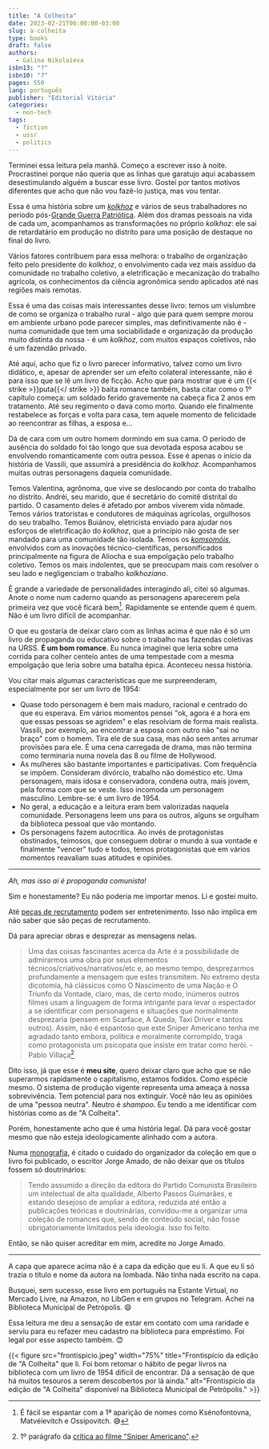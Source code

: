 ```yaml
---
title: "A Colheita"
date: 2023-02-21T06:00:00-03:00
slug: a-colheita
type: books
draft: false
authors:
  - Galina Nikolaieva
isbn13: "?"
isbn10: "?"
pages: 550
lang: português
publisher: "Editorial Vitória"
categories:
  - non-tech
tags:
  - fiction
  - ussr
  - politics
---
```

Terminei essa leitura pela manhã. Começo a escrever isso à noite. Procrastinei porque não queria que as linhas que garatujo aqui acabassem desestimulando alguém a buscar esse livro. Gostei por tantos motivos diferentes que acho que não vou fazê-lo justiça, mas vou tentar.

Essa é uma história sobre um [*kolkhoz*](https://www.marxists.org/portugues/dicionario/verbetes/k/kolkhoz.htm) e vários de seus trabalhadores no período pós-[Grande Guerra Patriótica](https://pt.wikipedia.org/wiki/Grande_Guerra_Patri%C3%B3tica). Além dos dramas pessoais na vida de cada um, acompanhamos as transformações no próprio *kolkhoz*: ele sai de retardatário em produção no distrito para uma posição de destaque no final do livro.

Vários fatores contribuem para essa melhora: o trabalho de organização feito pelo presidente do *kolkhoz*, o envolvimento cada vez mais assíduo da comunidade no trabalho coletivo, a eletrificação e mecanização do trabalho agrícola, os conhecimentos da ciência agronômica sendo aplicados até nas regiões mais remotas.

Essa é uma das coisas mais interessantes desse livro: temos um vislumbre de como se organiza o trabalho rural - algo que para quem sempre morou em ambiente urbano pode parecer simples, mas definitivamente não é - numa comunidade que tem uma sociabilidade e organização da produção muito distinta da nossa - é um *kolkhoz*, com muitos espaços coletivos, não é um fazendão privado.

Até aqui, acho que fiz o livro parecer informativo, talvez como um livro didático, e, apesar de aprender ser um efeito colateral interessante, não é para isso que se lê um livro de ficção. Acho que para mostrar que é um {{< strike >}}puta{{</ strike >}} baita romance também, basta citar como o 1º capítulo começa: um soldado ferido gravemente na cabeça fica 2 anos em tratamento. Até seu regimento o dava como morto. Quando ele finalmente restabelece as forças e volta para casa, tem aquele momento de felicidade ao reencontrar as filhas, a esposa e...

Dá de cara com um outro homem dormindo em sua cama. O período de ausência do soldado foi tão longo que sua devotada esposa acabou se envolvendo romanticamente com outra pessoa. Esse é apenas o início da história de Vassili, que assumirá a presidência do *kolkhoz*. Acompanhamos muitas outras personagens daquela comunidade.

Temos Valentina, agrônoma, que vive se deslocando por conta do trabalho no distrito. Andréi, seu marido, que é secretário do comitê distrital do partido. O casamento deles é afetado por ambos viverem vida nômade. Temos vários tratoristas e condutores de máquinas agrícolas, orgulhosos do seu trabalho. Temos Buiánov, eletricista enviado para ajudar nos esforços de eletrificação do *kolkhoz*, que a princípio não gosta de ser mandado para uma comunidade tão isolada. Temos os [*komsomóis*](https://www.marxists.org/portugues/dicionario/verbetes/k/komsomol.htm), envolvidos com as inovações técnico-científicas, personificados principalmente na figura de Aliocha e sua empolgação pelo trabalho coletivo. Temos os mais indolentes, que se preocupam mais com resolver o seu lado e negligenciam o trabalho *kolkhoziano*.

É grande a variedade de personalidades interagindo ali, citei só algumas. Anote o nome num caderno quando as personagens aparecerem pela primeira vez que você ficará bem[^1]. Rapidamente se entende quem é quem. Não é um livro difícil de acompanhar.

O que eu gostaria de deixar claro com as linhas acima é que não é só um livro de propaganda ou educativo sobre o trabalho nas fazendas coletivas na URSS. **É um bom romance**. Eu nunca imaginei que leria sobre uma corrida para colher centeio antes de uma tempestade com a mesma empolgação que leria sobre uma batalha épica. Aconteceu nessa história.

Vou citar mais algumas características que me surpreenderam, especialmente por ser um livro de 1954:

* Quase todo personagem é bem mais maduro, racional e centrado do que eu esperava. Em vários momentos pensei "ok, agora é a hora em que essas pessoas se agridem" e elas resolviam de forma mais realista. Vassili, por exemplo, ao encontrar a esposa com outro não "sai no braço" com o homem. Tira ele de sua casa, mas não sem antes arrumar provisões para ele. É uma cena carregada de drama, mas não termina como terminaria numa novela das 8 ou filme de Hollywood.
* As mulheres são bastante importantes e participativas. Com frequência se impõem. Consideram divórcio, trabalho não doméstico etc. Uma personagem, mais idosa e conservadora, condena outra, mais jovem, pela forma com que se veste. Isso incomoda um personagem masculino. Lembre-se: é um livro de 1954.
* No geral, a educação e a leitura eram bem valorizadas naquela comunidade. Personagens leem uns para os outros, alguns se orgulham da biblioteca pessoal que vão montando.
* Os personagens fazem autocrítica. Ao invés de protagonistas obstinados, teimosos, que conseguem dobrar o mundo à sua vontade e finalmente "vencer" tudo e todos, temos protagonistas que em vários momentos reavaliam suas atitudes e opiniões.

------

*Ah, mas isso aí é propaganda comunista!*

Sim e honestamente? Eu não poderia me importar menos. Li e gostei muito.

Até [peças de recrutamento](https://www.foxnews.com/us/top-gun-maverick-navy-air-force-recruitment-boost) podem ser entretenimento. Isso não implica em não saber que são peças de recrutamento.

Dá para apreciar obras e desprezar as mensagens nelas.

> Uma das coisas fascinantes acerca da Arte é a possibilidade de admirarmos uma obra por seus elementos técnicos/criativos/narrativos/etc e, ao mesmo tempo, desprezarmos profundamente a mensagem que estes transmitem. No extremo desta dicotomia, há clássicos como O Nascimento de uma Nação e O Triunfo da Vontade, claro, mas, de certo modo, inúmeros outros filmes usam a linguagem de forma intrigante para levar o espectador a se identificar com personagens e situações que normalmente desprezaria (pensem em Scarface, A Queda, Taxi Driver e tantos outros). Assim, não é espantoso que este Sniper Americano tenha me agradado tanto embora, política e moralmente corrompido, traga como protagonista um psicopata que insiste em tratar como herói. - Pablo Villaça[^2]

Dito isso, já que esse é **meu site**, quero deixar claro que acho que se não superarmos rapidamente o capitalismo, estamos fodidos. Como espécie mesmo. O sistema de produção vigente representa uma ameaça à nossa sobrevivência. Tem potencial para nos extinguir. Você não leu as opiniões de uma "pessoa neutra". Neutro é *shampoo*. Eu tendo a me identificar com histórias como as de "A Colheita".

Porém, honestamente acho que é uma história legal. Dá para você gostar mesmo que não esteja ideologicamente alinhado com a autora.

Numa [monografia](https://www.google.com/url?sa=t&rct=j&q=&esrc=s&source=web&cd=&cad=rja&uact=8&ved=2ahUKEwjBqsylj6j9AhWiqJUCHaYWDFYQFnoECAoQAQ&url=https%3A%2F%2Fpantheon.ufrj.br%2Fbitstream%2F11422%2F461%2F1%2FRomances%2520do%2520Povo.pdf&usg=AOvVaw0wf-ghKmsFIKCRvOa-q-56), é citado o cuidado do organizador da coleção em que o livro foi publicado, o escritor Jorge Amado, de não deixar que os títulos fossem só doutrinários:

> Tendo assumido a direção da editora do Partido Comunista Brasileiro um intelectual de alta qualidade, Alberto Passos Guimarães, e estando desejoso de ampliar a editora, reduzida até então a publicações teóricas e doutrinárias, convidou-me a organizar uma coleção de romances que, sendo de conteúdo social, não fosse obrigatoriamente limitados pela ideologia. Isso foi feito.

Então, se não quiser acreditar em mim, acredite no Jorge Amado.

------

A capa que aparece acima não é a capa da edição que eu li. A que eu li só trazia o título e nome da autora na lombada. Não tinha nada escrito na capa.

Busquei, sem sucesso, esse livro em português na Estante Virtual, no Mercado Livre, na Amazon, no LibGen e em grupos no Telegram. Achei na Biblioteca Municipal de Petrópolis. 😄

Essa leitura me deu a sensação de estar em contato com uma raridade e serviu para eu refazer meu cadastro na biblioteca para empréstimo. Foi legal por esse aspecto também. 😊

{{< figure src="frontispicio.jpeg" width="75%" title="Frontispício da edição de \"A Colheita\" que li. Foi bom retomar o hábito de pegar livros na biblioteca com um livro de 1954 difícil de encontrar. Dá a sensação de que há muitos tesouros a serem descobertos por lá ainda." alt="Frontispício da edição de \"A Colheita\" disponível na Biblioteca Municipal de Petrópolis." >}}
[^1]:É fácil se espantar com a 1ª aparição de nomes como Ksénofontovna, Matvéievitch e Ossipovitch. 😅
[^2]:1º parágrafo da [crítica ao filme "Sniper Americano"](https://cinemaemcena.com.br/critica/filme/2640/sniper-americano).
